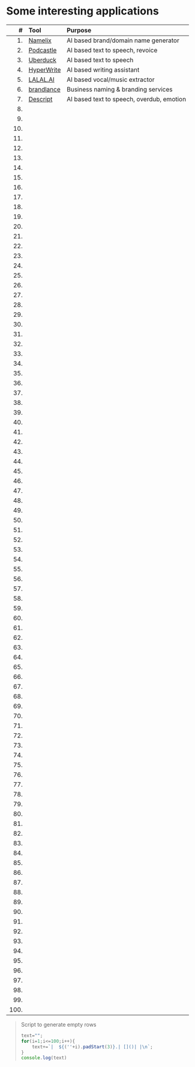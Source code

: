 Some interesting applications
=============================

|    # | Tool                               | Purpose                                     |
|-----:|:-----------------------------------|:--------------------------------------------|
|    1.| [Namelix](https://namelix.com/)    | AI based brand/domain name generator        |
|    2.| [Podcastle](https://podcastle.ai/) | AI based text to speech, revoice            |
|    3.| [Uberduck](https://uberduck.ai/)   | AI based text to speech                     |
|    4.| [HyperWrite](https://hyperwriteai.com/)| AI based writing assistant              |
|    5.| [LALAL.AI](https://www.lalal.ai/)  | AI based vocal/music extractor              |
|    6.| [brandlance](https://brandlance.com/)| Business naming & branding services       |
|    7.| [Descript](https://www.descript.com/)| AI based text to speech, overdub, emotion |
|    8.| []()| |
|    9.| []()| |
|   10.| []()| |
|   11.| []()| |
|   12.| []()| |
|   13.| []()| |
|   14.| []()| |
|   15.| []()| |
|   16.| []()| |
|   17.| []()| |
|   18.| []()| |
|   19.| []()| |
|   20.| []()| |
|   21.| []()| |
|   22.| []()| |
|   23.| []()| |
|   24.| []()| |
|   25.| []()| |
|   26.| []()| |
|   27.| []()| |
|   28.| []()| |
|   29.| []()| |
|   30.| []()| |
|   31.| []()| |
|   32.| []()| |
|   33.| []()| |
|   34.| []()| |
|   35.| []()| |
|   36.| []()| |
|   37.| []()| |
|   38.| []()| |
|   39.| []()| |
|   40.| []()| |
|   41.| []()| |
|   42.| []()| |
|   43.| []()| |
|   44.| []()| |
|   45.| []()| |
|   46.| []()| |
|   47.| []()| |
|   48.| []()| |
|   49.| []()| |
|   50.| []()| |
|   51.| []()| |
|   52.| []()| |
|   53.| []()| |
|   54.| []()| |
|   55.| []()| |
|   56.| []()| |
|   57.| []()| |
|   58.| []()| |
|   59.| []()| |
|   60.| []()| |
|   61.| []()| |
|   62.| []()| |
|   63.| []()| |
|   64.| []()| |
|   65.| []()| |
|   66.| []()| |
|   67.| []()| |
|   68.| []()| |
|   69.| []()| |
|   70.| []()| |
|   71.| []()| |
|   72.| []()| |
|   73.| []()| |
|   74.| []()| |
|   75.| []()| |
|   76.| []()| |
|   77.| []()| |
|   78.| []()| |
|   79.| []()| |
|   80.| []()| |
|   81.| []()| |
|   82.| []()| |
|   83.| []()| |
|   84.| []()| |
|   85.| []()| |
|   86.| []()| |
|   87.| []()| |
|   88.| []()| |
|   89.| []()| |
|   90.| []()| |
|   91.| []()| |
|   92.| []()| |
|   93.| []()| |
|   94.| []()| |
|   95.| []()| |
|   96.| []()| |
|   97.| []()| |
|   98.| []()| |
|   99.| []()| |
|  100.| []()| |

> Script to generate empty rows
> ```javascript
> text="";
> for(i=1;i<=100;i++){
>     text+=`|  ${(''+i).padStart(3)}.| []()| |\n`;
> }
> console.log(text)
> ```
